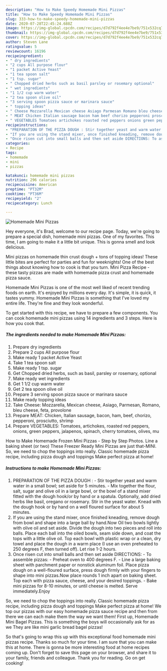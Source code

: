 ```yaml
---
description: "How to Make Speedy Homemade Mini Pizzas"
title: "How to Make Speedy Homemade Mini Pizzas"
slug: 333-how-to-make-speedy-homemade-mini-pizzas
date: 2020-07-28T22:45:24.688Z
image: https://img-global.cpcdn.com/recipes/d7d792f4ee4e7be9/751x532cq70/homemade-mini-pizzas-recipe-main-photo.jpg
thumbnail: https://img-global.cpcdn.com/recipes/d7d792f4ee4e7be9/751x532cq70/homemade-mini-pizzas-recipe-main-photo.jpg
cover: https://img-global.cpcdn.com/recipes/d7d792f4ee4e7be9/751x532cq70/homemade-mini-pizzas-recipe-main-photo.jpg
author: Steven Lane
ratingvalue: 5
reviewcount: 16196
recipeingredient:
- " dry ingredients"
- "2 cups All purpose flour"
- "1 packet Active Yeast"
- "1 tea spoon salt"
- "1 tsp. sugar"
- " Chopped dried herbs such as basil parsley or rosemary optional"
- " wet ingredients"
- "1 1/2 cup warm water"
- "2 tea spoon olive oil"
- "3 serving spoon pizza sauce or marinara sauce"
- " topping ideas"
- " Cheese Mozzarella Mexican cheese Asiago Parmesan Romano bleu cheese feta provolone"
- " MEAT Chicken Italian sausage bacon ham beef chorizo pepperoni prosciutto shrimp"
- " VEGETABLES Tomatoes artichokes roasted red peppers onions green peppers jalapenos spinach cherry tomatoes olives mu"
recipeinstructions:
- "PREPARATION OF THE PIZZA DOUGH : Stir together yeast and warm water in a small bowl; set aside for 5 minutes. Mix together the flour, salt, sugar and olive oil in a large bowl, or the bowl of a stand mixer fitted with the dough hook/or by hand or a spatula. Optionally, add dried herbs like basil, oregano or rosemary. Stir in the yeast water. Knead with the dough hook or by hand on a well floured surface for about 5 minutes."
- "If you are using the stand mixer, once finished kneading, remove dough from bowl and shape into a large ball by hand.Now Oil two bowls lightly with olive oil and set aside. Divide the dough into two pieces and roll into balls. Place each ball into the oiled bowls, seam side down, and coat the tops with a little olive oil. Top each bowl with plastic wrap or a clean, dry towel and place the dough in a warm place (I use an oven preheated to 250 degrees F, then turned off). Let rise 1-2 hours."
- "Once risen cut into small balls and then set aside DIRECTIONS: To assemble pizzas: Preheat oven to 400 degrees F. Line a large baking sheet with parchment paper or nonstick aluminum foil. Place pizza dough on a well-floured surface, press dough firmly with your fingers to shape into mini pizzas.Now place rounds 1 inch apart on baking sheet. Top each with pizza sauce, cheese, and your desired toppings. Bake mini pizzas for 8-10 minutes, or until cheese is melted. Serve immediately.Enjoy"
categories:
- Recipe
tags:
- homemade
- mini
- pizzas

katakunci: homemade mini pizzas 
nutrition: 296 calories
recipecuisine: American
preptime: "PT32M"
cooktime: "PT36M"
recipeyield: "2"
recipecategory: Lunch

---
```



![Homemade Mini Pizzas](https://img-global.cpcdn.com/recipes/d7d792f4ee4e7be9/751x532cq70/homemade-mini-pizzas-recipe-main-photo.jpg)

Hey everyone, it's Brad, welcome to our recipe page. Today, we're going to prepare a special dish, homemade mini pizzas. One of my favorites. This time, I am going to make it a little bit unique. This is gonna smell and look delicious.

Mini pizzas on homemade thin crust dough + tons of topping ideas! These little bites are perfect for parties and fun for weeknights! One of the best things about knowing how to cook is that you turn. Mini Pizza Recipe - these tasty pizzas are made with homemade pizza crust and homemade pizza sauce.

Homemade Mini Pizzas is one of the most well liked of recent trending foods on earth. It's enjoyed by millions every day. It's simple, it is quick, it tastes yummy. Homemade Mini Pizzas is something that I've loved my entire life. They're fine and they look wonderful.


To get started with this recipe, we have to prepare a few components. You can cook homemade mini pizzas using 14 ingredients and 3 steps. Here is how you cook that.

<!--inarticleads1-->

##### The ingredients needed to make Homemade Mini Pizzas:

1. Prepare  dry ingredients
1. Prepare 2 cups All purpose flour
1. Make ready 1 packet Active Yeast
1. Take 1 tea spoon salt
1. Make ready 1 tsp. sugar
1. Get  Chopped dried herbs, such as basil, parsley or rosemary, optional
1. Make ready  wet ingredients
1. Get 1 1/2 cup warm water
1. Get 2 tea spoon olive oil
1. Prepare 3 serving spoon pizza sauce or marinara sauce
1. Make ready  topping ideas
1. Take  Cheese: Mozzarella, Mexican cheese, Asiago, Parmesan, Romano, bleu cheese, feta, provolone
1. Prepare  MEAT: Chicken, Italian sausage, bacon, ham, beef, chorizo, pepperoni, prosciutto, shrimp
1. Prepare  VEGETABLES: Tomatoes, artichokes, roasted red peppers, onions, green peppers, jalapenos, spinach, cherry tomatoes, olives, mu


How to Make Homemade Frozen Mini Pizzas - Step by Step Photos. Line a baking sheet (or two) These Freezer Ready Mini Pizzas are just that-MINI. So, we need to chop the toppings into really. Classic homemade pizza recipe, including pizza dough and toppings Make perfect pizza at home! 

<!--inarticleads2-->

##### Instructions to make Homemade Mini Pizzas:

1. PREPARATION OF THE PIZZA DOUGH : - Stir together yeast and warm water in a small bowl; set aside for 5 minutes. - Mix together the flour, salt, sugar and olive oil in a large bowl, or the bowl of a stand mixer fitted with the dough hook/or by hand or a spatula. Optionally, add dried herbs like basil, oregano or rosemary. Stir in the yeast water. Knead with the dough hook or by hand on a well floured surface for about 5 minutes.
1. If you are using the stand mixer, once finished kneading, remove dough from bowl and shape into a large ball by hand.Now Oil two bowls lightly with olive oil and set aside. Divide the dough into two pieces and roll into balls. Place each ball into the oiled bowls, seam side down, and coat the tops with a little olive oil. Top each bowl with plastic wrap or a clean, dry towel and place the dough in a warm place (I use an oven preheated to 250 degrees F, then turned off). Let rise 1-2 hours.
1. Once risen cut into small balls and then set aside DIRECTIONS: - To assemble pizzas: - Preheat oven to 400 degrees F. - Line a large baking sheet with parchment paper or nonstick aluminum foil. Place pizza dough on a well-floured surface, press dough firmly with your fingers to shape into mini pizzas.Now place rounds 1 inch apart on baking sheet. Top each with pizza sauce, cheese, and your desired toppings. - Bake mini pizzas for 8-10 minutes, or until cheese is melted. Serve immediately.Enjoy


So, we need to chop the toppings into really. Classic homemade pizza recipe, including pizza dough and toppings Make perfect pizza at home! We top our pizzas with our easy homemade pizza sauce recipe and then from there we can each make them the way we want them! First up, Homemade Mini Bagel Pizzas. This is something the boys will occasionally ask for as we They are like mini garlic bread bagel pizzas! 

So that's going to wrap this up with this exceptional food homemade mini pizzas recipe. Thanks so much for your time. I am sure that you can make this at home. There is gonna be more interesting food at home recipes coming up. Don't forget to save this page on your browser, and share it to your family, friends and colleague. Thank you for reading. Go on get cooking!
